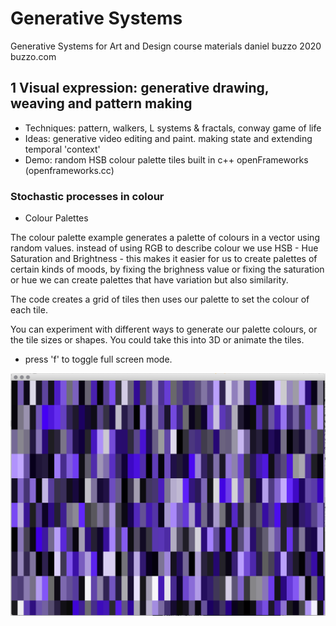 # Generative Systems
Generative Systems for Art and Design course materials
 daniel buzzo 2020
 buzzo.com

## 1 Visual expression: generative drawing, weaving and pattern making

* Techniques: pattern, walkers, L systems & fractals, conway game of life
* Ideas: generative video editing and paint. making state and extending temporal 'context'
* Demo: random HSB colour palette tiles built in c++ openFrameworks (openframeworks.cc)

### Stochastic processes in colour

* Colour Palettes

The colour palette example generates a palette of colours in a vector using random values.
instead of using RGB to describe colour we use HSB - Hue Saturation and Brightness - this makes it easier for us to create palettes of certain kinds of moods, by fixing the brighness value or fixing the saturation or hue we can create palettes that have variation but also similarity.

The code creates a grid of tiles then uses our palette to set the colour of each tile.

You can experiment with different ways to generate our palette colours, or the tile sizes or shapes.
You could  take this into 3D or animate the tiles.

* press 'f' to toggle full screen mode.

![screenshot](screenshot-colorPalettes.png)

